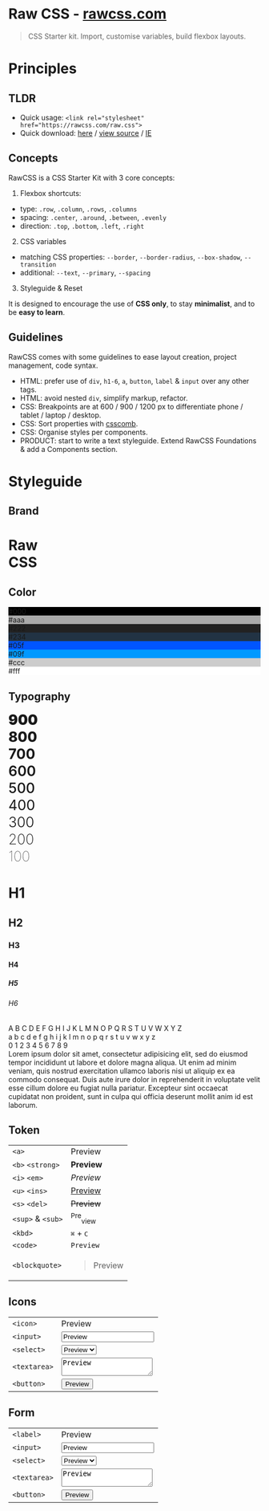# Raw CSS - [rawcss.com](https://rawcss.com)
> CSS Starter kit. Import, customise variables, build flexbox layouts.

# Principles
## TLDR

- Quick usage: `<link rel="stylesheet" href="https://rawcss.com/raw.css">`
- Quick download: <a href="https://rawcss.com/raw.css" download>here</a> / [view source](https://rawcss.com/raw.css) / [IE](https://runkit.io/vbrajon/autoprefixer-api/1.0.0/https://rawcss.com/raw.css)

## Concepts

RawCSS is a CSS Starter Kit with 3 core concepts:

1. Flexbox shortcuts:
  - type: `.row`, `.column`, `.rows`, `.columns`
  - spacing: `.center`, `.around`, `.between`, `.evenly`
  - direction: `.top`, `.bottom`, `.left`, `.right`
2. CSS variables
  - matching CSS properties: `--border`, `--border-radius`, `--box-shadow`, `--transition`
  - additional: `--text`, `--primary`, `--spacing`
3. Styleguide & Reset

It is designed to encourage the use of **CSS only**, to stay **minimalist**, and to be **easy to learn**.

## Guidelines

RawCSS comes with some guidelines to ease layout creation, project management, code syntax.

- HTML: prefer use of `div`, `h1-6`, `a`, `button`, `label` & `input` over any other tags.
- HTML: avoid nested `div`, simplify markup, refactor.
- CSS: Breakpoints are at 600 / 900 / 1200 px to differentiate phone / tablet / laptop / desktop.
- CSS: Sort properties with [csscomb](https://github.com/vbrajon/rawcss/blob/master/.csscomb.json).
- CSS: Organise styles per components.
- PRODUCT: start to write a text styleguide. Extend RawCSS Foundations & add a Components section.

# Styleguide
## Brand
<h1 class="blockway">Raw<br>CSS</h1>

## Color
<div class="color">
  <div>
    <div style="background: #000;"><div>#000</div></div>
    <div style="background: #aaa;"><div>#aaa</div></div>
  </div>
  <div>
    <div style="background: #222;"><div>#222</div></div>
    <div style="background: #234;"><div>#234</div></div>
  </div>
  <div>
    <div style="background: #05f;"><div>#05f</div></div>
    <div style="background: #09f;"><div>#09f</div></div>
  </div>
  <div class="light">
    <div style="background: #ccc;"><div>#ccc</div></div>
    <div style="background: #fff;"><div>#fff</div></div>
  </div>
</div>

## Typography
<div class="row">
  <div class="block" style="font-size: 200%;">
    <div style="font-weight: 900;">900</div>
    <div style="font-weight: 800;">800</div>
    <div style="font-weight: 700;">700</div>
    <div style="font-weight: 600;border-bottom: 1px solid var(--primary);">600</div>
    <div style="font-weight: 500;">500</div>
    <div style="font-weight: 400;border-bottom: 1px solid var(--primary);">400</div>
    <div style="font-weight: 300;">300</div>
    <div style="font-weight: 200;">200</div>
    <div style="font-weight: 100;">100</div>
  </div>
  <div class="block">
    <h1>H1</h1>
    <h2>H2</h2>
    <h3>H3</h3>
    <h4>H4</h4>
    <h5>H5</h5>
    <h6>H6</h6>
  </div>
  <div class="column">
    <div class="block">
      <div>A B C D E F G H I J K L M N O P Q R S T U V W X Y Z</div>
      <div>a b c d e f g h i j k l m n o p q r s t u v w x y z</div>
      <div>0 1 2 3 4 5 6 7 8 9</div>
    </div>
    <div class="block">
      <div>Lorem ipsum dolor sit amet, consectetur adipisicing elit, sed do eiusmod tempor incididunt ut labore et dolore magna aliqua. Ut enim ad minim veniam, quis nostrud exercitation ullamco laboris nisi ut aliquip ex ea commodo consequat. Duis aute irure dolor in reprehenderit in voluptate velit esse cillum dolore eu fugiat nulla pariatur. Excepteur sint occaecat cupidatat non proident, sunt in culpa qui officia deserunt mollit anim id est laborum.</div>
    </div>
  </div>
</div>

<div class="row between">
<div>

## Token
|                   |                                  |
| ----------------- | -------------------------------- |
| `<a>`             | <a>Preview</a>                   |
| `<b>` `<strong>`  | <b>Preview</b>                   |
| `<i>` `<em>`      | <i>Preview</i>                   |
| `<u>` `<ins>`     | <u>Preview</u>                   |
| `<s>` `<del>`     | <s>Preview</s>                   |
| `<sup>` & `<sub>` | <sup>Pre</sup><sub>view</sub>    |
| `<kbd>`           | <kbd>⌘</kbd> + <kbd>C</kbd>      |
| `<code>`          | <code>Preview</code>             |
| `<blockquote>`    | <blockquote>Preview</blockquote> |

</div>
<div>

## Icons
|              |                                           |
| ------------ | ----------------------------------------- |
| `<icon>`     | <label>Preview</label>                    |
| `<input>`    | <input value="Preview" />                 |
| `<select>`   | <select><option>Preview</option></select> |
| `<textarea>` | <textarea>Preview</textarea>              |
| `<button>`   | <button>Preview</button>                  |

</div>
<div>

## Form
|              |                                           |
| ------------ | ----------------------------------------- |
| `<label>`    | <label>Preview</label>                    |
| `<input>`    | <input value="Preview" />                 |
| `<select>`   | <select><option>Preview</option></select> |
| `<textarea>` | <textarea>Preview</textarea>              |
| `<button>`   | <button>Preview</button>                  |

</div>
</div>
